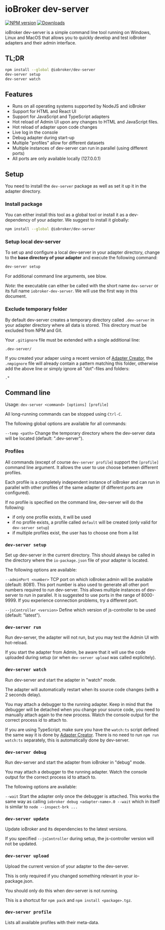 # ioBroker dev-server

[![NPM version](https://img.shields.io/npm/v/@iobroker/dev-server.svg)](https://www.npmjs.com/package/@iobroker/dev-server)
[![Downloads](https://img.shields.io/npm/dm/@iobroker/dev-server.svg)](https://www.npmjs.com/package/@iobroker/dev-server)

ioBroker dev-server is a simple command line tool running on Windows, Linux and MacOS that allows you to quickly develop and test ioBroker adapters and their admin interface.

## TL;DR

```bash
npm install --global @iobroker/dev-server
dev-server setup
dev-server watch
```

## Features

- Runs on all operating systems supported by NodeJS and ioBroker
- Support for HTML and React UI
- Support for JavaScript and TypeScript adapters
- Hot reload of Admin UI upon any changes to HTML and JavaScript files.
- Hot reload of adapter upon code changes
- Live log in the console
- Debug adapter during start-up
- Multiple "profiles" allow for different datasets
- Multiple instances of dev-server can run in parallel (using different ports)
- All ports are only available locally (127.0.0.1)

## Setup

You need to install the `dev-server` package as well as set it up it in the adapter directory.

### Install package

You can either install this tool as a global tool or install it as a dev-dependency of your adapter. We suggest to install it globally:

```bash
npm install --global @iobroker/dev-server
```

### Setup local dev-server

To set up and configure a local dev-server in your adapter directory, change to the **base directory of your adapter** and execute the following command:

```bash
dev-server setup
```

For additional command line arguments, see blow.

_Note:_ the executable can either be called with the short name `dev-server` or its full name `iobroker-dev-server`. We will use the first way in this document.

### Exclude temporary folder

By default dev-server creates a temporary directory called `.dev-server` in your adapter directory where all data is stored. This directory must be excluded from NPM and Git.

Your `.gitignore` file must be extended with a single additional line:

```text
.dev-server/
```

If you created your adaper using a recent version of [Adapter Creator](https://github.com/ioBroker/create-adapter), the `.nmpignore` file will already contain a pattern matching this folder, otherwise add the above line or simply ignore all "dot"-files and folders:

```text
.*
```

## Command line

Usage: `dev-server <command> [options] [profile]`

All long-running commands can be stopped using `Ctrl-C`.

The following global options are available for all commands:

`--temp <path>` Change the temporary directory where the dev-server data will be located (default: ".dev-server").

### Profiles

All commands (except of course `dev-server profile`) support the `[profile]` command line argument. It allows the user to use choose between different profiles.

Each profile is a completely independent instance of ioBroker and can run in parallel with other profiles of the same adapter (if different ports are configured).

If no profile is specified on the command line, dev-server will do the following:

- if only one profile exists, it will be used
- if no profile exists, a profile called `default` will be created (only valid for `dev-server setup`)
- if multiple profiles exist, the user has to choose one from a list

### `dev-server setup`

Set up dev-server in the current directory. This should always be called in the directory where the `io-package.json` file of your adapter is located.

The following options are available:

`--adminPort <number>` TCP port on which ioBroker.admin will be available (default: 8081). This port number is also used to generate all other port numbers required to run dev-server. This allows multiple instances of dev-server to run in parallel. It is suggested to use ports in the range of 8000-9999. If you experience connection problems, try a different port.

`--jsController <version>` Define which version of js-controller to be used (default: "latest").

### `dev-server run`

Run dev-server, the adapter will not run, but you may test the Admin UI with hot-reload.

If you start the adapter from Admin, be aware that it will use the code uploaded during setup (or when `dev-server upload` was called explicitely).

### `dev-server watch`

Run dev-server and start the adapter in "watch" mode.

The adapter will automatically restart when its source code changes (with a 2 seconds delay).

You may attach a debugger to the running adapter. Keep in mind that the debugger will be detached when you change your source code, you need to manually attach again to the new process. Watch the console output for the correct process id to attach to.

If you are using TypeScript, make sure you have the `watch:ts` script defined the same way it is done by [Adapter Creator](https://github.com/ioBroker/create-adapter). There is no need to run `npm run watch:ts` separately, this is automatically done by dev-server.

### `dev-server debug`

Run dev-server and start the adapter from ioBroker in "debug" mode.

You may attach a debugger to the running adapter. Watch the console output for the correct process id to attach to.

The following options are available:

`--wait` Start the adapter only once the debugger is attached. This works the same way as calling `iobroker debug <adapter-name>.0 --wait` which in itself is similar to `node --inspect-brk ...`

### `dev-server update`

Update ioBroker and its dependencies to the latest versions.

If you specified `--jsController` during setup, the js-controller version will not be updated.

### `dev-server upload`

Upload the current version of your adapter to the dev-server.

This is only required if you changed something relevant in your io-package.json.

You should only do this when dev-server is not running.

This is a shortcut for `npm pack` and `npm install <package>.tgz`.

### `dev-server profile`

Lists all available profiles with their meta-data.
